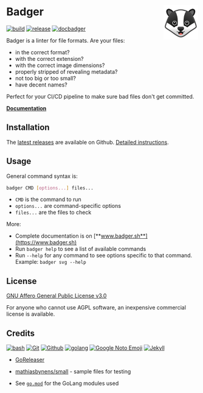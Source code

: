 # Badger [<img alt="badger logo" src="docs/favicon.svg" height="90" align="right" />](https://www.badger.sh/)

[![build](https://github.com/fileformat/badger/actions/workflows/build.yaml/badge.svg)](https://github.com/fileformat/badger/actions/workflows/build.yaml)
[![release](https://github.com/fileformat/badger/actions/workflows/release.yaml/badge.svg)](https://github.com/fileformat/badger/actions/workflows/release.yaml)
[![docbadger](https://github.com/fileformat/badger/actions/workflows/docbadger.yaml/badge.svg)](https://github.com/fileformat/badger/actions/workflows/docbadger.yaml)

Badger is a linter for file formats. Are your files:
* in the correct format?
* with the correct extension?
* with the correct image dimensions?
* properly stripped of revealing metadata?
* not too big or too small?
* have decent names?

Perfect for your CI/CD pipeline to make sure bad files don't get committed.

[**Documentation**](https://www.badger.sh)

## Installation

The [latest releases](https://github.com/fileformat/badger/releases/latest) are available on Github. [Detailed instructions](https://www.badger.sh/install.html).

## Usage

General command syntax is:

```bash
badger CMD [options...] files...
```

* `CMD` is the command to run
* `options...` are command-specific options
* `files...` are the files to check

More:
* Complete documentation is on [**www.badger.sh**](https://www.badger.sh)
* Run `badger help` to see a list of available commands
* Run `--help` for any command to see options specific to that command.  Example: `badger svg --help`

## License

[GNU Affero General Public License v3.0](LICENSE.txt)

For anyone who cannot use AGPL software, an inexpensive commercial license is available.<!-- LATER: link to pricing page on website -->

## Credits

[![bash](https://www.vectorlogo.zone/logos/gnu_bash/gnu_bash-ar21.svg)](https://www.gnu.org/software/bash/ "Scripting")
[![Git](https://www.vectorlogo.zone/logos/git-scm/git-scm-ar21.svg)](https://git-scm.com/ "Version control")
[![Github](https://www.vectorlogo.zone/logos/github/github-ar21.svg)](https://github.com/ "Code hosting")
[![golang](https://www.vectorlogo.zone/logos/golang/golang-ar21.svg)](https://golang.org/ "Programming language")
[![Google Noto Emoji](https://www.vectorlogo.zone/logos/google/google-ar21.svg)](https://github.com/googlefonts/noto-emoji/blob/5628587386c78161f87aa2ca9ddee37c2e8ea212/svg/emoji_u1f9a1.svg "Logo")
[![Jekyll](https://www.vectorlogo.zone/logos/jekyllrb/jekyllrb-ar21.svg)](https://www.jekyllrb.com/ "Website")

* [GoReleaser](https://goreleaser.com/)
* [mathiasbynens/small](https://github.com/mathiasbynens/small) - sample files for testing

* See [`go.mod`](https://github.com/fileformat/badger/blob/main/go.mod) for the GoLang modules used
